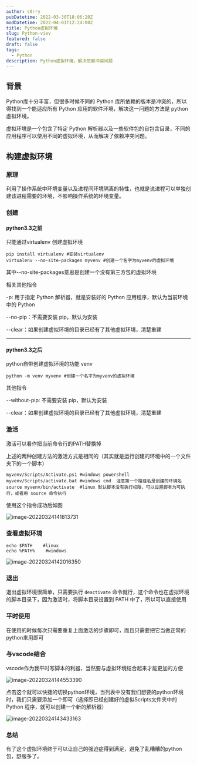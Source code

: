 ```yaml
---
author: s0rry
pubDatetime: 2022-03-30T18:06:20Z
modDatetime: 2022-04-01T12:24:00Z
title: Python虚拟环境
slug: Python-viev
featured: false
draft: false
tags:
  - Python
description: Python虚拟环境，解决依赖冲突问题
---
```


## 背景

Python库十分丰富，但很多时候不同的 Python 库所依赖的版本是冲突的，所以得找到一个能适应所有 Python 应用的软件环境，解决这一问题的方法是 python虚拟环境。

虚拟环境是一个包含了特定 Python 解析器以及一些软件包的自包含目录，不同的应用程序可以使用不同的虚拟环境，从而解决了依赖冲突问题。

## 构建虚拟环境

### 原理

利用了操作系统中环境变量以及进程间环境隔离的特性，也就是说进程可以单独创建该进程需要的环境，不影响操作系统的环境变量。

### 创建

#### python3.3之前

只能通过virtualenv 创建虚拟环境

```
pip install virtualenv #安装virtualenv
virtualenv --no-site-packages myvenv #创建一个名字为myvenv的虚拟环境
```

其中--no-site-packages意思是创建一个没有第三方包的虚拟环境

相关其他指令

-p: 用于指定 Python 解析器，就是安装好的 Python 应用程序，默认为当前环境中的 Python

--no-pip：不需要安装 pip，默认为安装

--clear：如果创建虚拟环境的目录已经有了其他虚拟环境，清楚重建

---

#### python3.3之后

python自带创建虚拟环境的功能 venv

```
python -m venv myvenv #创建一个名字为myvenv的虚拟环境
```

其他指令

--without-pip: 不需要安装 pip，默认为安装

--clear：如果创建虚拟环境的目录已经有了其他虚拟环境，清楚重建

### 激活

激活可以看作把当前命令行的PATH替换掉

上述的两种创建方法的激活方式是相同的（其实就是运行创建的环境中的一个文件夹下的一个脚本）

```
myvenv/Scripts/Activate.ps1 #windows powershell
myvenv/Scripts/activate.bat	#windows cmd  注意第一个路径名是创建的环境名
source myvenv/bin/activate  #linux 默认脚本没有执行权限，可以设置脚本为可执行，或者用 source 命令执行
```

使用这个指令成功后如图

![image-20220324141813731](https://s0rry-1308583710.cos.ap-chengdu.myqcloud.com/markdown/202203301819378.png)

### 查看虚拟环境

```
echo $PATH    #linux
echo %PATH%    #windows
```

![image-20220324142016350](https://s0rry-1308583710.cos.ap-chengdu.myqcloud.com/markdown/202203301819759.png)

### 退出

退出虚拟环境很简单，只需要执行 `deactivate` 命令就行，这个命令也在虚拟环境的脚本目录下，因为激活时，将脚本目录设置到 PATH 中了，所以可以直接使用

### 平时使用

在使用的时候每次只需要重复上面激活的步骤即可，而且只需要把它当做正常的python来用即可

### 与vscode结合

vscode作为我平时写脚本的利器，当然要与虚拟环境结合起来才能更加的方便

![image-20220324144553390](https://s0rry-1308583710.cos.ap-chengdu.myqcloud.com/markdown/202203301819695.png)

点击这个就可以快捷的切换python环境，当列表中没有我们想要的python环境时，我们只需要添加一个即可（选择即已经创建好的虚拟Scripts文件夹中的 Python 程序，就可以创建一个新的解析器）

![image-20220324143433163](https://s0rry-1308583710.cos.ap-chengdu.myqcloud.com/markdown/202203301819715.png)

### 总结

有了这个虚拟环境终于可以让自己的强迫症得到满足，避免了乱糟糟的python包，舒服多了。
